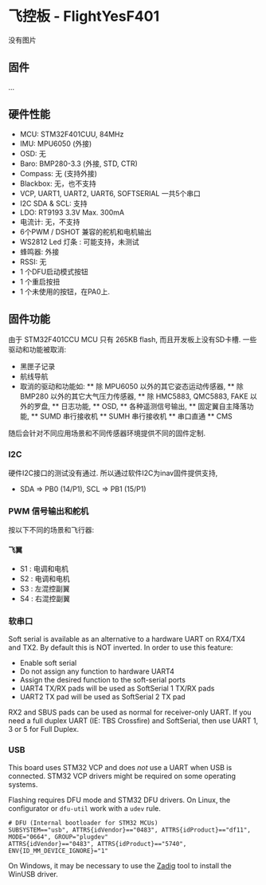 
# 飞控板 - FlightYesF401

没有图片

## 固件

...


## 硬件性能

* MCU: STM32F401CUU, 84MHz
* IMU: MPU6050 (外接)
* OSD: 无
* Baro: BMP280-3.3 (外接, STD, CTR)
* Compass: 无 (支持外接) 
* Blackbox: 无，也不支持
* VCP, UART1, UART2, UART6, SOFTSERIAL 一共5个串口
* I2C SDA & SCL: 支持
* LDO: RT9193 3.3V Max. 300mA
* 电流计: 无，不支持
* 6个PWM / DSHOT 兼容的舵机和电机输出
* WS2812 Led 灯条 : 可能支持，未测试
* 蜂鸣器: 外接
* RSSI: 无
* 1 个DFU启动模式按钮
* 1 个重启按扭
* 1 个未使用的按钮，在PA0上.

## 固件功能

由于 STM32F401CCU MCU 只有 265KB flash, 而且开发板上没有SD卡槽. 一些驱动和功能被取消:

* 黑匣子记录
* 航线导航
* 取消的驱动和功能如: 
    ** 除 MPU6050 以外的其它姿态运动传感器, 
    ** 除 BMP280 以外的其它大气压力传感器,
    ** 除 HMC5883, QMC5883, FAKE 以外的罗盘,
    ** 日志功能,
    ** OSD,
    ** 各种遥测信号输出,
    ** 固定翼自主降落功能,
    ** SUMD 串行接收机
    ** SUMH 串行接收机
    ** 串口直通
    ** CMS 

随后会针对不同应用场景和不同传感器环境提供不同的固件定制.

### I2C

硬件I2C接口的测试没有通过. 所以通过软件I2C为inav固件提供支持, 

* SDA => PB0 (14/P1), SCL => PB1 (15/P1)

### PWM 信号输出和舵机

按以下不同的场景和飞行器:

#### 飞翼

* S1 : 电调和电机
* S2 : 电调和电机
* S3 : 左混控副翼
* S4 : 右混控副翼

### 软串口

Soft serial is available as an alternative to a hardware UART on RX4/TX4 and TX2. By default this is NOT inverted. In order to use this feature:

* Enable soft serial
* Do not assign any function to hardware UART4
* Assign the desired function to the soft-serial ports
* UART4 TX/RX pads will be used as SoftSerial 1 TX/RX pads
* UART2 TX pad will be used as SoftSerial 2 TX pad

RX2 and SBUS pads can be used as normal for receiver-only UART. If you need a full duplex UART (IE: TBS Crossfire) and SoftSerial, then use UART 1, 3 or 5 for Full Duplex.


### USB

This board uses STM32 VCP and does _not_ use a UART when USB is connected. STM32 VCP drivers might be required on some operating systems.

Flashing requires DFU mode and STM32 DFU drivers. On Linux, the configurator or `dfu-util` work with a `udev` rule.

````
# DFU (Internal bootloader for STM32 MCUs)
SUBSYSTEM=="usb", ATTRS{idVendor}=="0483", ATTRS{idProduct}=="df11", MODE="0664", GROUP="plugdev"
ATTRS{idVendor}=="0483", ATTRS{idProduct}=="5740", ENV{ID_MM_DEVICE_IGNORE}="1"
````

On Windows, it may be necessary to use the [Zadig](http://zadig.akeo.ie) tool to install the WinUSB driver.

